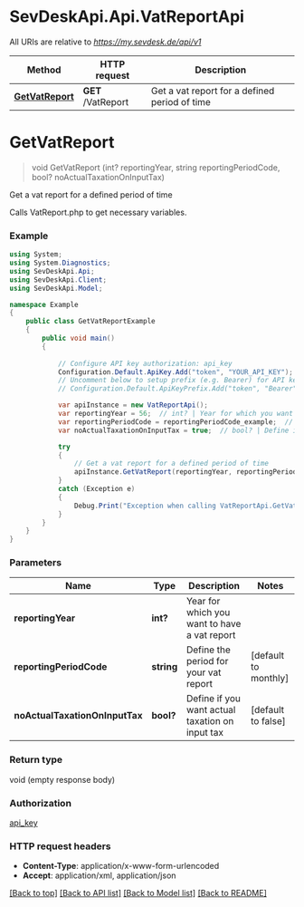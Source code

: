 # SevDeskApi.Api.VatReportApi

All URIs are relative to *https://my.sevdesk.de/api/v1*

Method | HTTP request | Description
------------- | ------------- | -------------
[**GetVatReport**](VatReportApi.md#getvatreport) | **GET** /VatReport | Get a vat report for a defined period of time


<a name="getvatreport"></a>
# **GetVatReport**
> void GetVatReport (int? reportingYear, string reportingPeriodCode, bool? noActualTaxationOnInputTax)

Get a vat report for a defined period of time

Calls VatReport.php to get necessary variables.

### Example
```csharp
using System;
using System.Diagnostics;
using SevDeskApi.Api;
using SevDeskApi.Client;
using SevDeskApi.Model;

namespace Example
{
    public class GetVatReportExample
    {
        public void main()
        {
            
            // Configure API key authorization: api_key
            Configuration.Default.ApiKey.Add("token", "YOUR_API_KEY");
            // Uncomment below to setup prefix (e.g. Bearer) for API key, if needed
            // Configuration.Default.ApiKeyPrefix.Add("token", "Bearer");

            var apiInstance = new VatReportApi();
            var reportingYear = 56;  // int? | Year for which you want to have a vat report
            var reportingPeriodCode = reportingPeriodCode_example;  // string | Define the period for your vat report (default to monthly)
            var noActualTaxationOnInputTax = true;  // bool? | Define if you want actual taxation on input tax (default to false)

            try
            {
                // Get a vat report for a defined period of time
                apiInstance.GetVatReport(reportingYear, reportingPeriodCode, noActualTaxationOnInputTax);
            }
            catch (Exception e)
            {
                Debug.Print("Exception when calling VatReportApi.GetVatReport: " + e.Message );
            }
        }
    }
}
```

### Parameters

Name | Type | Description  | Notes
------------- | ------------- | ------------- | -------------
 **reportingYear** | **int?**| Year for which you want to have a vat report | 
 **reportingPeriodCode** | **string**| Define the period for your vat report | [default to monthly]
 **noActualTaxationOnInputTax** | **bool?**| Define if you want actual taxation on input tax | [default to false]

### Return type

void (empty response body)

### Authorization

[api_key](../README.md#api_key)

### HTTP request headers

 - **Content-Type**: application/x-www-form-urlencoded
 - **Accept**: application/xml, application/json

[[Back to top]](#) [[Back to API list]](../README.md#documentation-for-api-endpoints) [[Back to Model list]](../README.md#documentation-for-models) [[Back to README]](../README.md)

